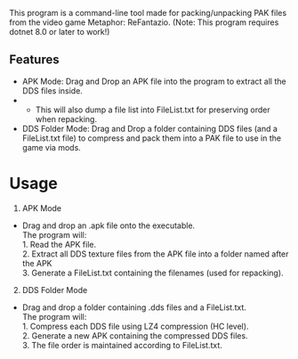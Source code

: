 This program is a command-line tool made for packing/unpacking PAK files from the video game Metaphor: ReFantazio.
(Note: This program requires dotnet 8.0 or later to work!)

## Features

- APK Mode: Drag and Drop an APK file into the program to extract all the DDS files inside.
-  - This will also dump a file list into FileList.txt for preserving order when repacking.
- DDS Folder Mode: Drag and Drop a folder containing DDS files (and a FileList.txt file) to compress and pack them into a PAK file to use in the game via mods.

# Usage
1. APK Mode
  
- Drag and drop an .apk file onto the executable.  
    The program will:  
        1. Read the APK file.  
        2. Extract all DDS texture files from the APK file into a folder named after the APK  
        3. Generate a FileList.txt containing the filenames (used for repacking).  

2. DDS Folder Mode  
  
-  Drag and drop a folder containing .dds files and a FileList.txt.  
    The program will:  
        1. Compress each DDS file using LZ4 compression (HC level).  
        2. Generate a new APK containing the compressed DDS files.  
        3. The file order is maintained according to FileList.txt.  
